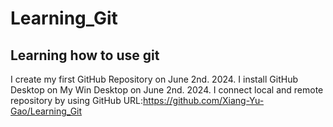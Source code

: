 # Learning_Git
## Learning how to use git
I create my first GitHub Repository on June 2nd. 2024.
I install GitHub Desktop on My Win Desktop on June 2nd. 2024.
I connect local and remote repository by using GitHub URL:https://github.com/Xiang-Yu-Gao/Learning_Git
